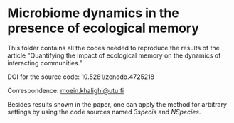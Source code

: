 # Microbiome dynamics in the presence of ecological memory
This folder contains all the codes needed to reproduce the results of the article "Quantifying the impact of ecological memory on the dynamics of
interacting communities."

DOI for the source code: 10.5281/zenodo.4725218

Correspondence: moein.khalighi@utu.fi

Besides results shown in the paper, one can apply the method for arbitrary settings by using the code sources named *3specis* and *NSpecies*.
